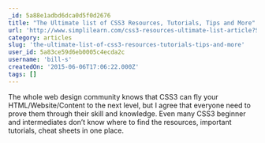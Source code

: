 ```yaml
---
_id: 5a88e1adbd6dca0d5f0d2676
title: "The Ultimate list of CSS3 Resources, Tutorials, Tips and More"
url: 'http://www.simplilearn.com/css3-resources-ultimate-list-article?SSAID=314743'
category: articles
slug: 'the-ultimate-list-of-css3-resources-tutorials-tips-and-more'
user_id: 5a83ce59d6eb0005c4ecda2c
username: 'bill-s'
createdOn: '2015-06-06T17:06:22.000Z'
tags: []
---
```


The whole web design community knows that CSS3 can fly your HTML/Website/Content to the next level, but I agree that everyone need to prove them through their skill and knowledge. Even many CSS3 beginner and intermediates don’t know where to find the resources, important tutorials, cheat sheets in one place. 
